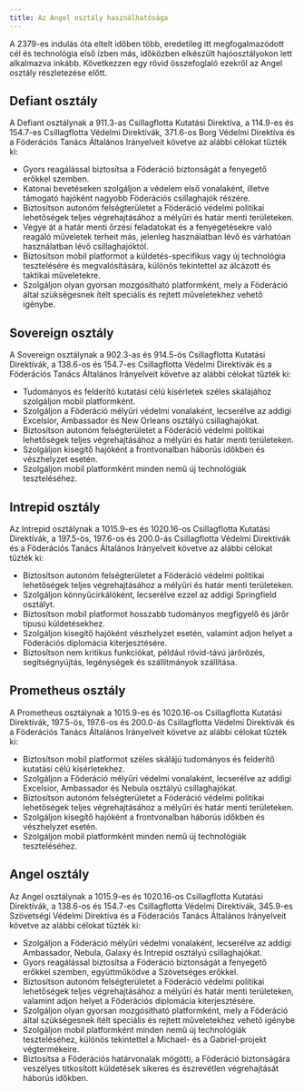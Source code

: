 ```yaml
---
title: Az Angel osztály használhatósága
---
```


A 2379-es indulás óta eltelt időben több, eredetileg itt megfogalmazódott cél és technológia első ízben más, időközben elkészült hajóosztályokon lett alkalmazva inkább. Következzen egy rövid összefoglaló ezekről az Angel osztály részletezése előtt.

## Defiant osztály

A Defiant osztálynak a 911.3-as Csillagflotta Kutatási Direktíva, a 114.9-es és 154.7-es Csillagflotta Védelmi Direktívák, 371.6-os Borg Védelmi Direktíva és a Föderációs Tanács Általános Irányelveit követve az alábbi célokat tűzték ki:

- Gyors reagálással biztosítsa a Föderáció biztonságát a fenyegető erőkkel szemben.
- Katonai bevetéseken szolgáljon a védelem első vonalaként, illetve támogató hajóként nagyobb Föderációs csillaghajók részére.
- Biztosítson autonóm felségterületet a Föderáció védelmi politikai lehetőségek teljes végrehajtásához a mélyűri és határ menti területeken.
- Vegye át a határ menti őrzési feladatokat és a fenyegetésekre való reagáló műveletek terheit más, jelenleg használatban lévő és várhatóan használatban lévő csillaghajóktól.
- Biztosítson mobil platformot a küldetés-specifikus vagy új technológia tesztelésére és megvalósítására, különös tekintettel az álcázott és taktikai műveletekre.
- Szolgáljon olyan gyorsan mozgósítható platformként, mely a Föderáció által szükségesnek ítélt speciális és rejtett műveletekhez vehető igénybe.

## Sovereign osztály

A Sovereign osztálynak a 902.3-as és 914.5-ös Csillagflotta Kutatási Direktívák, a 138.6-os és 154.7-es Csillagflotta Védelmi Direktívák és a Föderációs Tanács Általános Irányelveit követve az alábbi célokat tűzték ki:

- Tudományos és felderítő kutatási célú kísérletek széles skálájához szolgáljon mobil platformként.
- Szolgáljon a Föderáció mélyűri védelmi vonalaként, lecserélve az addigi Excelsior, Ambassador és New Orleans osztályú csillaghajókat.
- Biztosítson autonóm felségterületet a Föderáció védelmi politikai lehetőségek teljes végrehajtásához a mélyűri és határ menti területeken.
- Szolgáljon kisegítő hajóként a frontvonalban háborús időkben és vészhelyzet esetén.
- Szolgáljon mobil platformként minden nemű új technológiák teszteléséhez.

## Intrepid osztály

Az Intrepid osztálynak a 1015.9-es és 1020.16-os Csillagflotta Kutatási Direktívák, a 197.5-ös, 197.6-os és 200.0-ás Csillagflotta Védelmi Direktívák és a Föderációs Tanács Általános Irányelveit követve az alábbi célokat tűzték ki:

- Biztosítson autonóm felségterületet a Föderáció védelmi politikai lehetőségek teljes végrehajtásához a mélyűri és határ menti területeken.
- Szolgáljon könnyűcirkálóként, lecserélve ezzel az addigi Springfield osztályt.
- Biztosítson mobil platformot hosszabb tudományos megfigyelő és járőr típusú küldetésekhez.
- Szolgáljon kisegítő hajóként vészhelyzet esetén, valamint adjon helyet a Föderációs diplomácia kiterjesztésére.
- Biztosítson nem kritikus funkciókat, például rövid-távú járőrözés, segítségnyújtás, legénységek és szállítmányok szállítása.

## Prometheus osztály

A Prometheus osztálynak a 1015.9-es és 1020.16-os Csillagflotta Kutatási Direktívák, 197.5-ös, 197.6-os és 200.0-ás Csillagflotta Védelmi Direktívák és a Föderációs Tanács Általános Irányelveit követve az alábbi célokat tűzték ki:

- Biztosítson mobil platformot széles skálájú tudományos és felderítő kutatási célú kísérletekhez.
- Szolgáljon a Föderáció mélyűri védelmi vonalaként, lecserélve az addigi Excelsior, Ambassador és Nebula osztályú csillaghajókat.
- Biztosítson autonóm felségterületet a Föderáció védelmi politikai lehetőségek teljes végrehajtásához a mélyűri és határ menti területeken.
- Szolgáljon kisegítő hajóként a frontvonalban háborús időkben és vészhelyzet esetén.
- Szolgáljon mobil platformként minden nemű új technológiák teszteléséhez.

## Angel osztály

Az Angel osztálynak a 1015.9-es és 1020.16-os Csillagflotta Kutatási Direktívák, a 138.6-os és 154.7-es Csillagflotta Védelmi Direktívák, 345.9-es Szövetségi Védelmi Direktíva és a Föderációs Tanács Általános Irányelveit követve az alábbi célokat tűzték ki:

- Szolgáljon a Föderáció mélyűri védelmi vonalaként, lecserélve az addigi Ambassador, Nebula, Galaxy és Intrepid osztályú csillaghajókat.
- Gyors reagálással biztosítsa a Föderáció biztonságát a fenyegető erőkkel szemben, együttműködve a Szövetséges erőkkel.
- Biztosítson autonóm felségterületet a Föderáció védelmi politikai lehetőségek teljes végrehajtásához a mélyűri és határ menti területeken, valamint adjon helyet a Föderációs diplomácia kiterjesztésére.
- Szolgáljon olyan gyorsan mozgósítható platformként, mely a Föderáció által szükségesnek ítélt speciális és rejtett műveletekhez vehető igénybe
- Szolgáljon mobil platformként minden nemű új technológiák teszteléséhez, különös tekintettel a Michael- és a Gabriel-projekt végtermékeire.
- Biztosítsa a Föderációs határvonalak mögötti, a Föderáció biztonságára veszélyes titkosított küldetések sikeres és észrevétlen végrehajtását háborús időkben.
